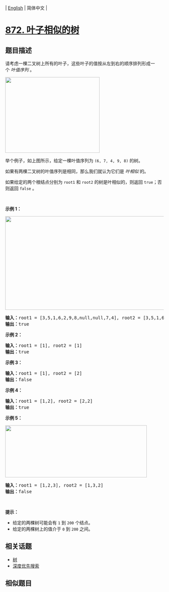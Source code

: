 
| [English](README_EN.md) | 简体中文 |

# [872. 叶子相似的树](https://leetcode-cn.com/problems/leaf-similar-trees/)

## 题目描述

<p>请考虑一棵二叉树上所有的叶子，这些叶子的值按从左到右的顺序排列形成一个 <em>叶值序列</em> 。</p>

<p><img alt="" src="https://s3-lc-upload.s3.amazonaws.com/uploads/2018/07/16/tree.png" style="height: 240px; width: 300px;" /></p>

<p>举个例子，如上图所示，给定一棵叶值序列为 <code>(6, 7, 4, 9, 8)</code> 的树。</p>

<p>如果有两棵二叉树的叶值序列是相同，那么我们就认为它们是 <em>叶相似 </em>的。</p>

<p>如果给定的两个根结点分别为 <code>root1</code> 和 <code>root2</code> 的树是叶相似的，则返回 <code>true</code>；否则返回 <code>false</code> 。</p>

<p> </p>

<p><strong>示例 1：</strong></p>

<p><img alt="" src="https://assets.leetcode.com/uploads/2020/09/03/leaf-similar-1.jpg" style="height: 297px; width: 750px;" /></p>

<pre>
<strong>输入：</strong>root1 = [3,5,1,6,2,9,8,null,null,7,4], root2 = [3,5,1,6,7,4,2,null,null,null,null,null,null,9,8]
<strong>输出：</strong>true
</pre>

<p><strong>示例 2：</strong></p>

<pre>
<strong>输入：</strong>root1 = [1], root2 = [1]
<strong>输出：</strong>true
</pre>

<p><strong>示例 3：</strong></p>

<pre>
<strong>输入：</strong>root1 = [1], root2 = [2]
<strong>输出：</strong>false
</pre>

<p><strong>示例 4：</strong></p>

<pre>
<strong>输入：</strong>root1 = [1,2], root2 = [2,2]
<strong>输出：</strong>true
</pre>

<p><strong>示例 5：</strong></p>

<p><img alt="" src="https://assets.leetcode.com/uploads/2020/09/03/leaf-similar-2.jpg" style="height: 165px; width: 450px;" /></p>

<pre>
<strong>输入：</strong>root1 = [1,2,3], root2 = [1,3,2]
<strong>输出：</strong>false
</pre>

<p> </p>

<p><strong>提示：</strong></p>

<ul>
	<li>给定的两棵树可能会有 <code>1</code> 到 <code>200</code> 个结点。</li>
	<li>给定的两棵树上的值介于 <code>0</code> 到 <code>200</code> 之间。</li>
</ul>


## 相关话题

- [树](https://leetcode-cn.com/tag/tree)
- [深度优先搜索](https://leetcode-cn.com/tag/depth-first-search)

## 相似题目


